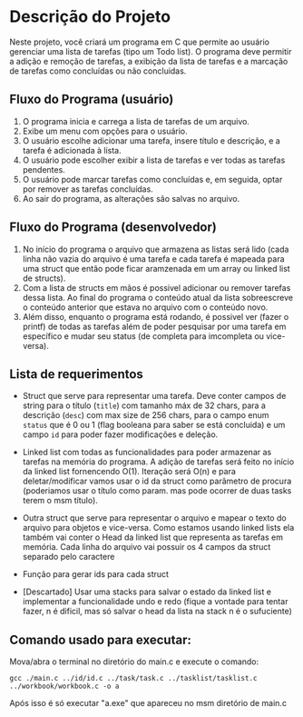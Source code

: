 # Descrição do Projeto

Neste projeto, você criará um programa em C que permite ao usuário gerenciar uma lista de tarefas (tipo um Todo list). O programa deve permitir a adição e remoção de tarefas, a exibição da lista de tarefas e a marcação de tarefas como concluídas ou não concluidas.

## Fluxo do Programa (usuário)

1. O programa inicia e carrega a lista de tarefas de um arquivo.
2. Exibe um menu com opções para o usuário.
3. O usuário escolhe adicionar uma tarefa, insere título e descrição, e a tarefa é adicionada à lista.
4. O usuário pode escolher exibir a lista de tarefas e ver todas as tarefas pendentes.
5. O usuário pode marcar tarefas como concluídas e, em seguida, optar por remover as tarefas concluídas.
6. Ao sair do programa, as alterações são salvas no arquivo.

## Fluxo do Programa (desenvolvedor)

1. No início do programa o arquivo que armazena as listas será lido (cada linha não vazia do arquivo é uma tarefa e cada tarefa é mapeada para uma struct que então pode ficar aramzenada em um array ou linked list de structs).
2. Com a lista de structs em mãos é possivel adicionar ou remover tarefas dessa lista. Ao final do programa o conteúdo atual da lista sobreescreve o conteúdo anterior que estava no arquivo com o conteúdo novo.
3. Além disso, enquanto o programa está rodando, é possivel ver (fazer o printf) de todas as tarefas além de poder pesquisar por uma tarefa em específico e mudar seu status (de completa para imcompleta ou vice-versa).

## Lista de requerimentos

- Struct que serve para representar uma tarefa. Deve conter campos de string para o título (`title`) com tamanho máx de 32 chars, para a descrição (`desc`) com max size de 256 chars, para o campo enum `status` que é 0 ou 1 (flag booleana para saber se está concluida) e um campo `id` para poder fazer modificações e deleção.

- Linked list com todas as funcionalidades para poder armazenar as tarefas na memória do programa. A adição de tarefas será feito no início da linked list fornencendo O(1). Iteração será O(n) e para deletar/modificar vamos usar o id da struct como parâmetro de procura (poderiamos usar o título como param. mas pode ocorrer de duas tasks terem o msm título).

- Outra struct que serve para representar o arquivo e mapear o texto do arquivo para objetos e vice-versa. Como estamos usando linked lists ela também vai conter o Head da linked list que representa as tarefas em memória. Cada linha do arquivo vai possuir os 4 campos da struct separado pelo caractere

- Função para gerar ids para cada struct

- [Descartado] Usar uma stacks para salvar o estado da linked list e implementar a funcionalidade undo e redo (fique a vontade para tentar fazer, n é dificil, mas só salvar o head da lista na stack n é o sufuciente)

## Comando usado para executar:

Mova/abra o terminal no diretório do main.c e execute o comando:

`gcc ./main.c ../id/id.c ../task/task.c ../tasklist/tasklist.c ../workbook/workbook.c -o a`

Após isso é só executar "a.exe" que apareceu no msm diretório de main.c
